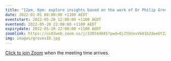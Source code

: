 ```yaml
---
title: "12pm, 6pm: explore insights based on the work of Dr Philip Groves"
date: 2022-01-01 00:00:00 +1100 AEDT
eventstart: 2022-05-20 12:00:00 +1100 AEDT
eventend: 2022-05-20 22:00:00 +1100 AEDT
expirydate: 2022-05-20 22:00:00 +1100 AEDT
zoomlink: https://us02web.zoom.us/j/320544045?pwd=QjZtbUxvVk81b2dweUtZZTE3ZE9IZz09
img: images/grovesID.jpg
---
```


[Click to join Zoom](https://us02web.zoom.us/j/320544045?pwd=QjZtbUxvVk81b2dweUtZZTE3ZE9IZz09) when the meeting time arrives.